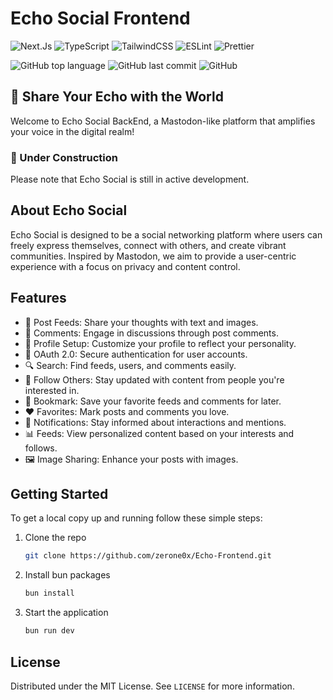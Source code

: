 # Echo Social Frontend

![Next.Js](https://img.shields.io/badge/next.js-000000?style=flat&logo=nextdotjs&logoColor=white)
![TypeScript](https://img.shields.io/badge/TypeScript-3178C6?style=flat&logo=typescript&logoColor=white) 
![TailwindCSS](https://img.shields.io/badge/TailwindCSS-06B6D4?style=flat&logo=tailwind-css&logoColor=white) ![ESLint](https://img.shields.io/badge/ESLint-4B32C3?style=flat&logo=eslint&logoColor=white) ![Prettier](https://img.shields.io/badge/Prettier-F7B93E?style=flat&logo=prettier&logoColor=white)

![GitHub top language](https://img.shields.io/github/languages/top/zerone0x/Echo-Frontend) ![GitHub last commit](https://img.shields.io/github/last-commit/zerone0x/Echo-Frontend)
![GitHub](https://img.shields.io/github/license/zerone0x/Echo-Frontend)

## 🎵 Share Your Echo with the World

Welcome to Echo Social BackEnd, a Mastodon-like platform that amplifies your voice in the digital realm!

### 🚧 Under Construction

Please note that Echo Social is still in active development.

## About Echo Social

Echo Social is designed to be a social networking platform where users can freely express themselves, connect with others, and create vibrant communities. Inspired by Mastodon, we aim to provide a user-centric experience with a focus on privacy and content control.

## Features

- 📝 Post Feeds: Share your thoughts with text and images.
- 💬 Comments: Engage in discussions through post comments.
- 👤 Profile Setup: Customize your profile to reflect your personality.
- 🔐 OAuth 2.0: Secure authentication for user accounts.
- 🔍 Search: Find feeds, users, and comments easily.
- 👥 Follow Others: Stay updated with content from people you're interested in.
- 🔖 Bookmark: Save your favorite feeds and comments for later.
- ❤️ Favorites: Mark posts and comments you love.
- 🔔 Notifications: Stay informed about interactions and mentions.
- 📊 Feeds: View personalized content based on your interests and follows.
- 🖼️ Image Sharing: Enhance your posts with images.

## Getting Started

To get a local copy up and running follow these simple steps:

1. Clone the repo
   ```sh
   git clone https://github.com/zerone0x/Echo-Frontend.git
   ```
2. Install bun packages
   ```sh
   bun install
   ```
3. Start the application
   ```sh
   bun run dev
   ```

## License

Distributed under the MIT License. See `LICENSE` for more information.



